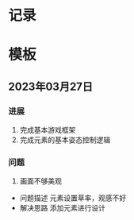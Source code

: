 # 记录


# 模板
## 2023年03月27日
### 进展
1. 完成基本游戏框架
2. 完成元素的基本姿态控制逻辑
### 问题
1. 画面不够美观
- 问题描述
    元素设置草率，观感不好
- 解决思路
    添加元素进行设计


